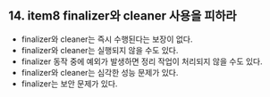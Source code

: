 ## 14. item8 finalizer와 cleaner 사용을 피하라

- finalizer와 cleaner는 즉시 수행된다는 보장이 없다.
- finalizer와 cleaner는 실행되지 않을 수도 있다.
- finalizer 동작 중에 예외가 발생하면 정리 작업이 처리되지 않을 수도 있다.
- finalizer와 cleaner는 심각한 성능 문제가 있다.
- finalizer는 보안 문제가 있다.


